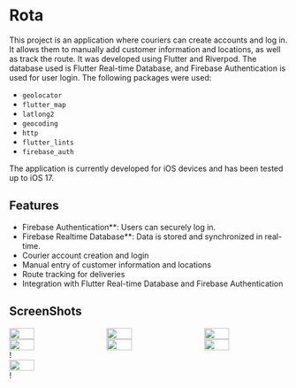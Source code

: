 # Rota

This project is an application where couriers can create accounts and log in. It allows them to manually add customer information and locations, as well as track the route. It was developed using Flutter and Riverpod. The database used is Flutter Real-time Database, and Firebase Authentication is used for user login. The following packages were used:  
- `geolocator`
- `flutter_map`
- `latlong2`
- `geocoding`
- `http`
- `flutter_lints`
- `firebase_auth`

The application is currently developed for iOS devices and has been tested up to iOS 17.

## Features
- Firebase Authentication**: Users can securely log in.
- Firebase Realtime Database**: Data is stored and synchronized in real-time.
- Courier account creation and login
- Manual entry of customer information and locations
- Route tracking for deliveries
- Integration with Flutter Real-time Database and Firebase Authentication

## ScreenShots
<div style="display: flex; justify-content: space-between;">
  <img src="https://github.com/user-attachments/assets/ca7eae32-6a14-417d-9b6e-81ddfa344696" width="30%" />
  <img src="https://github.com/user-attachments/assets/378e4f86-0f32-46dc-b939-bd558a53626f" width="30%" />
  <img src="https://github.com/user-attachments/assets/a0f5cfc3-6387-4759-834d-2695f3f9e28e" width="30%" />
</div>

<div style="display: flex; justify-content: space-between;">
  <img src="https://github.com/user-attachments/assets/89576f14-0f24-4d51-9d61-6969d152165e" width="30%" />
  <img src="https://github.com/user-attachments/assets/cc4e05b4-3bbb-4d88-a5e2-cba8035b9f26" width="30%" />
  <img src="https://github.com/user-attachments/assets/860d9213-4ce9-4c31-870c-c105b907d190" width="30%" />
</div>!

<div style="display: flex; justify-content: space-between;">
  <img src="https://github.com/user-attachments/assets/f9536630-156d-4df5-86e6-bedcd38a899b" width="30%" />
</div>!



